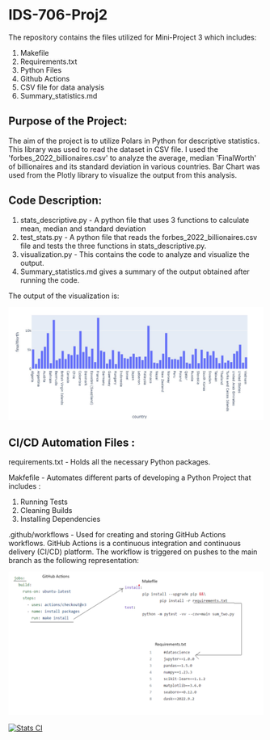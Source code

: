# IDS-706-Proj2

The repository contains the files utilized for Mini-Project 3 which includes:
1. Makefile
2. Requirements.txt
3. Python Files
4. Github Actions
5. CSV file for data analysis
6. Summary_statistics.md 

## Purpose of the Project: 
The aim of the project is to utilize Polars in Python for descriptive statistics. This library was used to read the dataset in CSV file. I used the 'forbes_2022_billionaires.csv' to analyze the average, median 'FinalWorth' of billionaires and its standard deviation in various countries. Bar Chart was used from the Plotly library to visualize the output from this analysis.

## Code Description: 
1. stats_descriptive.py - A python file that uses 3 functions to calculate mean, median and standard deviation
2. test_stats.py - A python file that reads the forbes_2022_billionaires.csv file and tests the three functions in stats_descriptive.py.  
3. visualization.py - This contains the code to analyze and visualize the output.
4. Summary_statistics.md gives a summary of the output obtained after running the code. 


The output of the visualization is:


![Visualization using Bar Chart](https://github.com/nogibjj/IDS_706_ag758_proj2/blob/main/Visualization.png)

## CI/CD Automation Files :
requirements.txt - Holds all the necessary Python packages.

Makfefile - Automates different parts of developing a Python Project that includes : 
1. Running Tests
2. Cleaning Builds
3. Installing Dependencies

.github/workflows - 
Used for creating and storing GitHub Actions workflows. GitHub Actions is a continuous integration and continuous delivery (CI/CD) platform. The workflow is triggered on pushes to the main branch as the following representation: 

![Visualization using Bar Chart](https://github.com/nogibjj/IDS_706_ag758_proj2/blob/main/GitHub.png)










[![Stats CI](https://github.com/nogibjj/IDS_706_ag758_proj2/actions/workflows/cicd.yml/badge.svg)](https://github.com/nogibjj/IDS_706_ag758_proj2/actions/workflows/cicd.yml)
